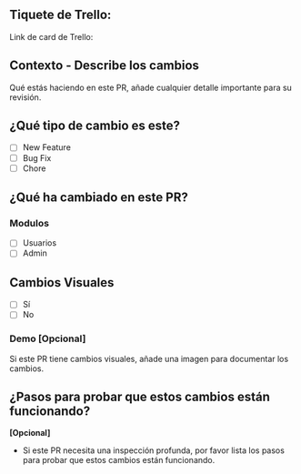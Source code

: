 ## Tiquete de Trello:

Link de card de Trello: 

## Contexto - Describe los cambios

Qué estás haciendo en este PR, añade cualquier detalle importante para su revisión.

## ¿Qué tipo de cambio es este?

- [ ] New Feature
- [ ] Bug Fix
- [ ] Chore

## ¿Qué ha cambiado en este PR?

### Modulos
- [ ] Usuarios
- [ ] Admin

## Cambios Visuales
- [ ]  Sí
- [ ]  No

 ### Demo **[Opcional]** 

Si este PR tiene cambios visuales, añade una imagen para documentar los cambios.

## ¿Pasos para probar que estos cambios están funcionando?

**[Opcional]**
 - Si este PR necesita una inspección profunda, por favor lista los pasos para probar que estos cambios están funcionando.
